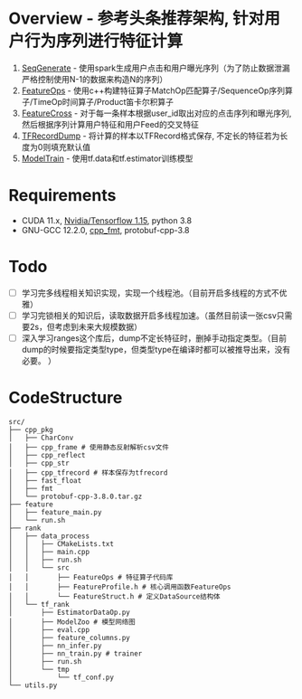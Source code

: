 # Overview - 参考头条推荐架构, 针对用户行为序列进行特征计算
1. [SeqGenerate](https://github.com/Unlasting2019/HongJieRec/blob/master/src/feature/feature_main.py) - 使用spark生成用户点击和用户曝光序列（为了防止数据泄漏严格控制使用N-1的数据来构造N的序列）
2. [FeatureOps](https://github.com/Unlasting2019/HongJieRec/tree/master/src/rank/data_process/src/FeatureOps) - 使用c++构建特征算子MatchOp匹配算子/SequenceOp序列算子/TimeOp时间算子/Product笛卡尔积算子
3. [FeatureCross](https://github.com/Unlasting2019/HongJieRec/blob/master/src/rank/data_process/src/FeatureProfile.h#L104) - 对于每一条样本根据user_id取出对应的点击序列和曝光序列, 然后根据序列计算用户特征和用户Feed的交叉特征
4. [TFRecordDump](https://github.com/Unlasting2019/HongJieRec/blob/master/src/cpp_pkg/cpp_tfrecord/dump_tfrecord.h) - 将计算的样本以TFRecord格式保存, 不定长的特征若为长度为0则填充默认值
5. [ModelTrain](https://github.com/Unlasting2019/HongJieRec/blob/master/src/rank/tf_rank/nn_train.py) - 使用tf.data和tf.estimator训练模型

# Requirements
* CUDA 11.x, [Nvidia/Tensorflow 1.15](https://github.com/NVIDIA/tensorflow), python 3.8
* GNU-GCC 12.2.0, [cpp_fmt](https://github.com/fmtlib/fmt), protobuf-cpp-3.8

# Todo
- [ ] 学习完多线程相关知识实现，实现一个线程池。（目前开启多线程的方式不优雅）
- [ ] 学习完锁相关的知识后，读取数据开启多线程加速。（虽然目前读一张csv只需要2s，但考虑到未来大规模数据）
- [ ] 深入学习ranges这个库后，dump不定长特征时，删掉手动指定类型。（目前dump的时候要指定类型type，但类型type在编译时都可以被推导出来，没有必要。 ）

# CodeStructure
```
src/
├── cpp_pkg
│   ├── CharConv
│   ├── cpp_frame # 使用静态反射解析csv文件
│   ├── cpp_reflect 
│   ├── cpp_str
│   ├── cpp_tfrecord # 样本保存为tfrecord
│   ├── fast_float
│   ├── fmt 
│   └── protobuf-cpp-3.8.0.tar.gz
├── feature
│   ├── feature_main.py 
│   └── run.sh
├── rank
│   ├── data_process
│   │   ├── CMakeLists.txt
│   │   ├── main.cpp
│   │   ├── run.sh
│   │   └── src
│   │       ├── FeatureOps # 特征算子代码库
│   │       ├── FeatureProfile.h # 核心调用函数FeatureOps
│   │       └── FeatureStruct.h # 定义DataSource结构体
│   └── tf_rank 
│       ├── EstimatorDataOp.py
│       ├── ModelZoo # 模型网络图
│       ├── eval.cpp
│       ├── feature_columns.py
│       ├── nn_infer.py
│       ├── nn_train.py # trainer
│       ├── run.sh
│       └── tmp
│           └── tf_conf.py
└── utils.py
